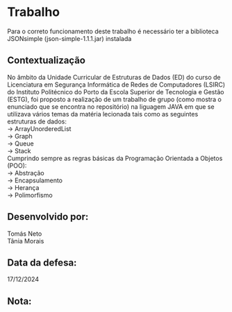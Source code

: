 # Trabalho

Para o correto funcionamento deste trabalho é necessário ter a biblioteca JSONsimple (json-simple-1.1.1.jar) instalada 

## Contextualização
No âmbito da Unidade Curricular de Estruturas de Dados (ED) do curso de Licenciatura em Segurança Informática de Redes de Computadores (LSIRC) do Instituto Politécnico do Porto da Escola Superior de Tecnologia e Gestão (ESTG), foi proposto a realização de um trabalho de grupo (como mostra o enunciado que se encontra no repositório) na liguagem JAVA em que se utilizava vários temas da matéria lecionada tais como as seguintes estruturas de dados: <br>
-> ArrayUnorderedList <br>
-> Graph <br>
-> Queue <br>
-> Stack <br>
Cumprindo sempre as regras básicas da Programação Orientada a Objetos (POO): <br>
-> Abstração <br>
-> Encapsulamento <br>
-> Herança <br>
-> Polimorfismo <br>

## Desenvolvido por:
Tomás Neto <br>
Tânia Morais

## Data da defesa:
17/12/2024

## Nota:
